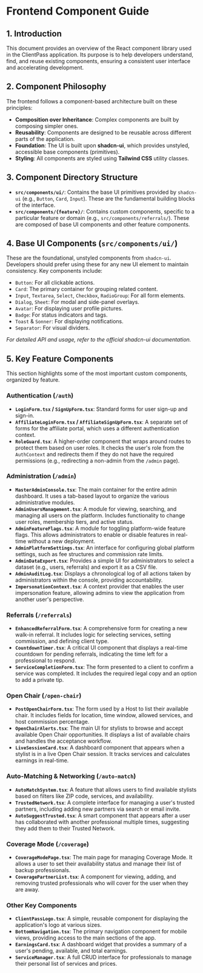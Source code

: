 # Frontend Component Guide

## 1. Introduction

This document provides an overview of the React component library used in the ClientPass application. Its purpose is to help developers understand, find, and reuse existing components, ensuring a consistent user interface and accelerating development.

## 2. Component Philosophy

The frontend follows a component-based architecture built on these principles:

- **Composition over Inheritance**: Complex components are built by composing simpler ones.
- **Reusability**: Components are designed to be reusable across different parts of the application.
- **Foundation**: The UI is built upon **shadcn-ui**, which provides unstyled, accessible base components (primitives).
- **Styling**: All components are styled using **Tailwind CSS** utility classes.

## 3. Component Directory Structure

- **`src/components/ui/`**: Contains the base UI primitives provided by `shadcn-ui` (e.g., `Button`, `Card`, `Input`). These are the fundamental building blocks of the interface.
- **`src/components/{feature}/`**: Contains custom components, specific to a particular feature or domain (e.g., `src/components/referrals/`). These are composed of base UI components and other feature components.

## 4. Base UI Components (`src/components/ui/`)

These are the foundational, unstyled components from `shadcn-ui`. Developers should prefer using these for any new UI element to maintain consistency. Key components include:

- `Button`: For all clickable actions.
- `Card`: The primary container for grouping related content.
- `Input`, `Textarea`, `Select`, `Checkbox`, `RadioGroup`: For all form elements.
- `Dialog`, `Sheet`: For modal and side-panel overlays.
- `Avatar`: For displaying user profile pictures.
- `Badge`: For status indicators and tags.
- `Toast` & `Sonner`: For displaying notifications.
- `Separator`: For visual dividers.

*For detailed API and usage, refer to the official shadcn-ui documentation.*

## 5. Key Feature Components

This section highlights some of the most important custom components, organized by feature.

### Authentication (`/auth`)
- **`LoginForm.tsx` / `SignUpForm.tsx`**: Standard forms for user sign-up and sign-in.
- **`AffiliateLoginForm.tsx` / `AffiliateSignUpForm.tsx`**: A separate set of forms for the affiliate portal, which uses a different authentication context.
- **`RoleGuard.tsx`**: A higher-order component that wraps around routes to protect them based on user roles. It checks the user's role from the `AuthContext` and redirects them if they do not have the required permissions (e.g., redirecting a non-admin from the `/admin` page).

### Administration (`/admin`)
- **`MasterAdminConsole.tsx`**: The main container for the entire admin dashboard. It uses a tab-based layout to organize the various administrative modules.
- **`AdminUsersManagement.tsx`**: A module for viewing, searching, and managing all users on the platform. Includes functionality to change user roles, membership tiers, and active status.
- **`AdminFeatureFlags.tsx`**: A module for toggling platform-wide feature flags. This allows administrators to enable or disable features in real-time without a new deployment.
- **`AdminPlatformSettings.tsx`**: An interface for configuring global platform settings, such as fee structures and commission rate limits.
- **`AdminDataExport.tsx`**: Provides a simple UI for administrators to select a dataset (e.g., users, referrals) and export it as a CSV file.
- **`AdminAuditLog.tsx`**: Displays a chronological log of all actions taken by administrators within the console, providing accountability.
- **`ImpersonationContext.tsx`**: A context provider that enables the user impersonation feature, allowing admins to view the application from another user's perspective.

### Referrals (`/referrals`)
- **`EnhancedReferralForm.tsx`**: A comprehensive form for creating a new walk-in referral. It includes logic for selecting services, setting commission, and defining client type.
- **`CountdownTimer.tsx`**: A critical UI component that displays a real-time countdown for pending referrals, indicating the time left for a professional to respond.
- **`ServiceCompletionForm.tsx`**: The form presented to a client to confirm a service was completed. It includes the required legal copy and an option to add a private tip.

### Open Chair (`/open-chair`)
- **`PostOpenChairForm.tsx`**: The form used by a Host to list their available chair. It includes fields for location, time window, allowed services, and host commission percentage.
- **`OpenChairAlerts.tsx`**: The main UI for stylists to browse and accept available Open Chair opportunities. It displays a list of available chairs and handles the acceptance workflow.
- **`LiveSessionCard.tsx`**: A dashboard component that appears when a stylist is in a live Open Chair session. It tracks services and calculates earnings in real-time.

### Auto-Matching & Networking (`/auto-match`)
- **`AutoMatchSystem.tsx`**: A feature that allows users to find available stylists based on filters like ZIP code, services, and availability.
- **`TrustedNetwork.tsx`**: A complete interface for managing a user's trusted partners, including adding new partners via search or email invite.
- **`AutoSuggestTrusted.tsx`**: A smart component that appears after a user has collaborated with another professional multiple times, suggesting they add them to their Trusted Network.

### Coverage Mode (`/coverage`)
- **`CoverageModePage.tsx`**: The main page for managing Coverage Mode. It allows a user to set their availability status and manage their list of backup professionals.
- **`CoveragePartnerList.tsx`**: A component for viewing, adding, and removing trusted professionals who will cover for the user when they are away.

### Other Key Components
- **`ClientPassLogo.tsx`**: A simple, reusable component for displaying the application's logo at various sizes.
- **`BottomNavigation.tsx`**: The primary navigation component for mobile views, providing access to the main sections of the app.
- **`EarningsCard.tsx`**: A dashboard widget that provides a summary of a user's pending, available, and total earnings.
- **`ServiceManager.tsx`**: A full CRUD interface for professionals to manage their personal list of services and prices.
